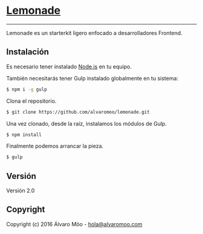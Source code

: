 # [Lemonade](http://alvaromoo.com)
----------------------------------
Lemonade es un starterkit ligero enfocado a desarrolladores Frontend.


## Instalación

Es necesario tener instalado [Node.js](https://nodejs.org/) en tu equipo.

También necesitarás tener Gulp instalado globalmente en tu sistema:

```sh
$ npm i -g gulp
```

Clona el repositorio.
```sh
$ git clone https://github.com/alvaromoo/lemonade.git
```

Una vez clonado, desde la raíz, instalamos los módulos de Gulp.
```sh
$ npm install
```

Finalmente podemos arrancar la pieza.
```sh
$ gulp
```


## Versión
Versión 2.0


## Copyright
Copyright (c) 2016 Álvaro Möo - hola@alvaromoo.com
